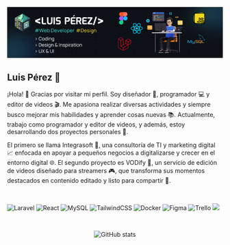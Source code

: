 <div align="center">
   
<img src="/Banner.png" />

</div>


## Luis Pérez 👋
¡Hola! 👋 Gracias por visitar mi perfil. Soy diseñador 🎨, programador 💻 y editor de videos 🎬. Me apasiona realizar diversas actividades y siempre busco mejorar mis habilidades y aprender cosas nuevas 📚. Actualmente, trabajo como programador y editor de videos, y además, estoy desarrollando dos proyectos personales 🚀.

El primero se llama Integrasoft 💼, una consultoría de TI y marketing digital 📈 enfocada en apoyar a pequeños negocios a digitalizarse y crecer en el entorno digital 🌐. El segundo proyecto es VODify 🎥, un servicio de edición de videos diseñado para streamers 🎮, que transforma sus momentos destacados en contenido editado y listo para compartir 📲.

<br/>

![Laravel](https://img.shields.io/badge/laravel-%23FF2D20.svg?style=for-the-badge&logo=laravel&logoColor=white)
![React](https://img.shields.io/badge/react-%2320232a.svg?style=for-the-badge&logo=react&logoColor=%2361DAFB)
![MySQL](https://img.shields.io/badge/mysql-4479A1.svg?style=for-the-badge&logo=mysql&logoColor=white)
![TailwindCSS](https://img.shields.io/badge/tailwindcss-%2338B2AC.svg?style=for-the-badge&logo=tailwind-css&logoColor=white)
![Docker](https://img.shields.io/badge/docker-%230db7ed.svg?style=for-the-badge&logo=docker&logoColor=white)
![Figma](https://img.shields.io/badge/figma-%23F24E1E.svg?style=for-the-badge&logo=figma&logoColor=white)
![Trello](https://img.shields.io/badge/Trello-%23026AA7.svg?style=for-the-badge&logo=Trello&logoColor=white)
[![](https://visitcount.itsvg.in/api?id=Luis-Perez-01&icon=0&color=0)](https://visitcount.itsvg.in)

<br/>

<div align="center">
   
   ![GitHub stats](https://github-readme-stats.vercel.app/api?username=Luis-Perez-01&show_icons=true&locale=es&theme=dark#gh-dark-mode-only)
   
</div>



